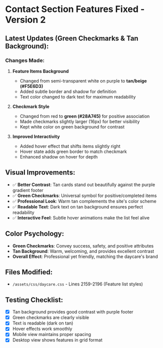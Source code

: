 # Contact Section Features Fixed - Version 2

## Latest Updates (Green Checkmarks & Tan Background):

### Changes Made:

1. **Feature Items Background**
   - Changed from semi-transparent white on purple to **tan/beige (#F5E6D3)**
   - Added subtle border and shadow for definition
   - Text color changed to dark text for maximum readability

2. **Checkmark Style**
   - Changed from red to **green (#28A745)** for positive association
   - Made checkmarks slightly larger (16px) for better visibility
   - Kept white color on green background for contrast

3. **Improved Interactivity**
   - Added hover effect that shifts items slightly right
   - Hover state adds green border to match checkmark
   - Enhanced shadow on hover for depth

## Visual Improvements:
- ✅ **Better Contrast**: Tan cards stand out beautifully against the purple gradient footer
- ✅ **Green Checkmarks**: Universal symbol for positive/completed items
- ✅ **Professional Look**: Warm tan complements the site's color scheme
- ✅ **Readable Text**: Dark text on tan background ensures perfect readability
- ✅ **Interactive Feel**: Subtle hover animations make the list feel alive

## Color Psychology:
- **Green Checkmarks**: Convey success, safety, and positive attributes
- **Tan Background**: Warm, welcoming, and provides excellent contrast
- **Overall Effect**: Professional yet friendly, matching the daycare's brand

## Files Modified:
- `/assets/css/daycare.css` - Lines 2159-2196 (Feature list styles)

## Testing Checklist:
- [x] Tan background provides good contrast with purple footer
- [x] Green checkmarks are clearly visible
- [x] Text is readable (dark on tan)
- [x] Hover effects work smoothly
- [x] Mobile view maintains proper spacing
- [x] Desktop view shows features in grid format